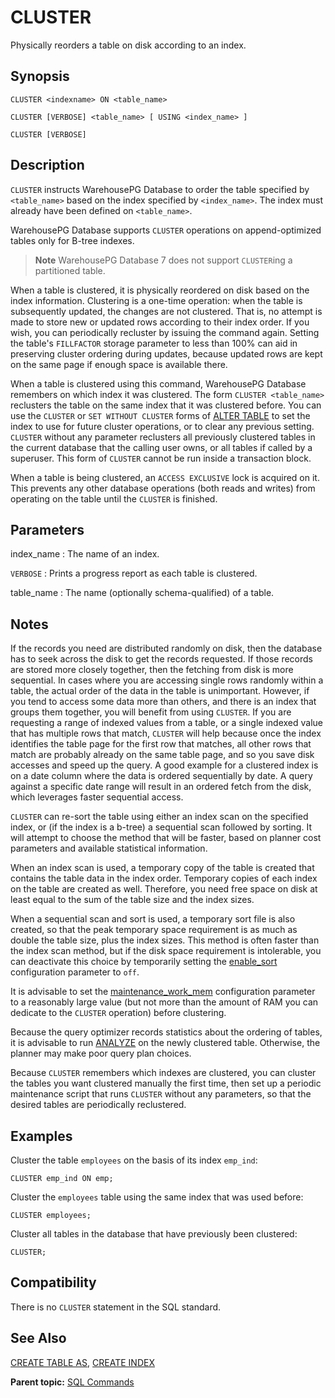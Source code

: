 # CLUSTER 

Physically reorders a table on disk according to an index. 

## <a id="section2"></a>Synopsis 

``` {#sql_command_synopsis}
CLUSTER <indexname> ON <table_name>

CLUSTER [VERBOSE] <table_name> [ USING <index_name> ]

CLUSTER [VERBOSE]
```

## <a id="section3"></a>Description 

`CLUSTER` instructs WarehousePG Database to order the table specified by `<table_name>` based on the index specified by `<index_name>`. The index must already have been defined on `<table_name>`.

WarehousePG Database supports `CLUSTER` operations on append-optimized tables only for B-tree indexes.

> **Note** WarehousePG Database 7 does not support `CLUSTER`ing a partitioned table.

When a table is clustered, it is physically reordered on disk based on the index information. Clustering is a one-time operation: when the table is subsequently updated, the changes are not clustered. That is, no attempt is made to store new or updated rows according to their index order. If you wish, you can periodically recluster by issuing the command again. Setting the table's `FILLFACTOR` storage parameter to less than 100% can aid in preserving cluster ordering during updates, because updated rows are kept on the same page if enough space is available there.

When a table is clustered using this command, WarehousePG Database remembers on which index it was clustered. The form `CLUSTER <table_name>` reclusters the table on the same index that it was clustered before. You can use the `CLUSTER` or `SET WITHOUT CLUSTER` forms of [ALTER TABLE](ALTER_TABLE.html) to set the index to use for future cluster operations, or to clear any previous setting. `CLUSTER` without any parameter reclusters all previously clustered tables in the current database that the calling user owns, or all tables if called by a superuser. This form of `CLUSTER` cannot be run inside a transaction block.

When a table is being clustered, an `ACCESS EXCLUSIVE` lock is acquired on it. This prevents any other database operations \(both reads and writes\) from operating on the table until the `CLUSTER` is finished.

## <a id="section4"></a>Parameters 

index_name
:   The name of an index.

`VERBOSE`
:   Prints a progress report as each table is clustered.

table_name
:   The name \(optionally schema-qualified\) of a table.

## <a id="section5"></a>Notes 

If the records you need are distributed randomly on disk, then the database has to seek across the disk to get the records requested. If those records are stored more closely together, then the fetching from disk is more sequential. In cases where you are accessing single rows randomly within a table, the actual order of the data in the table is unimportant. However, if you tend to access some data more than others, and there is an index that groups them together, you will benefit from using `CLUSTER`. If you are requesting a range of indexed values from a table, or a single indexed value that has multiple rows that match, `CLUSTER` will help because once the index identifies the table page for the first row that matches, all other rows that match are probably already on the same table page, and so you save disk accesses and speed up the query. A good example for a clustered index is on a date column where the data is ordered sequentially by date. A query against a specific date range will result in an ordered fetch from the disk, which leverages faster sequential access.

`CLUSTER` can re-sort the table using either an index scan on the specified index, or \(if the index is a b-tree\) a sequential scan followed by sorting. It will attempt to choose the method that will be faster, based on planner cost parameters and available statistical information.

When an index scan is used, a temporary copy of the table is created that contains the table data in the index order. Temporary copies of each index on the table are created as well. Therefore, you need free space on disk at least equal to the sum of the table size and the index sizes.

When a sequential scan and sort is used, a temporary sort file is also created, so that the peak temporary space requirement is as much as double the table size, plus the index sizes. This method is often faster than the index scan method, but if the disk space requirement is intolerable, you can deactivate this choice by temporarily setting the [enable\_sort](../config_params/guc-list.html) configuration parameter to `off`.

It is advisable to set the [maintenance\_work\_mem](../config_params/guc-list.html) configuration parameter to a reasonably large value \(but not more than the amount of RAM you can dedicate to the `CLUSTER` operation\) before clustering.

Because the query optimizer records statistics about the ordering of tables, it is advisable to run [ANALYZE](ANALYZE.html) on the newly clustered table. Otherwise, the planner may make poor query plan choices.

Because `CLUSTER` remembers which indexes are clustered, you can cluster the tables you want clustered manually the first time, then set up a periodic maintenance script that runs `CLUSTER` without any parameters, so that the desired tables are periodically reclustered.

## <a id="section6"></a>Examples 

Cluster the table `employees` on the basis of its index `emp_ind`:

```
CLUSTER emp_ind ON emp;
```

Cluster the `employees` table using the same index that was used before:

```
CLUSTER employees;
```

Cluster all tables in the database that have previously been clustered:

```
CLUSTER;
```

## <a id="section7"></a>Compatibility 

There is no `CLUSTER` statement in the SQL standard.

## <a id="section8"></a>See Also 

[CREATE TABLE AS](CREATE_TABLE_AS.html), [CREATE INDEX](CREATE_INDEX.html)

**Parent topic:** [SQL Commands](../sql_commands/sql_ref.html)

